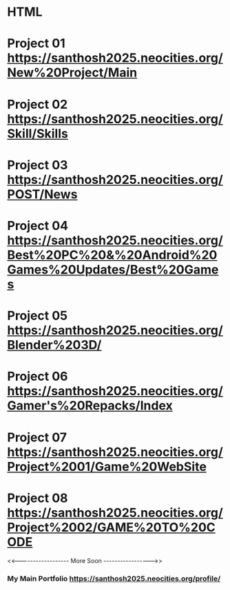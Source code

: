 # HTML

# Project 01   https://santhosh2025.neocities.org/New%20Project/Main

# Project 02   https://santhosh2025.neocities.org/Skill/Skills

# Project 03    https://santhosh2025.neocities.org/POST/News

# Project 04   https://santhosh2025.neocities.org/Best%20PC%20&%20Android%20Games%20Updates/Best%20Games

# Project 05   https://santhosh2025.neocities.org/Blender%203D/

# Project 06   https://santhosh2025.neocities.org/Gamer's%20Repacks/Index

# Project 07   https://santhosh2025.neocities.org/Project%2001/Game%20WebSite 

# Project 08   https://santhosh2025.neocities.org/Project%2002/GAME%20TO%20CODE



<<------------------ More Soon ----------------->>



### My Main Portfolio   https://santhosh2025.neocities.org/profile/
